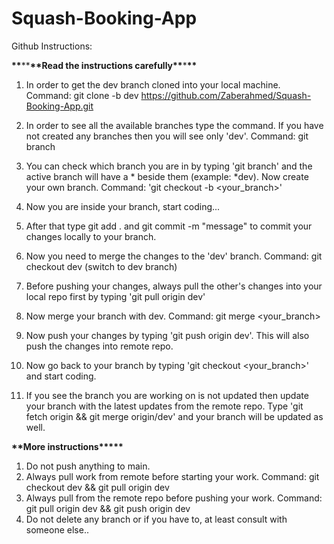 # Squash-Booking-App

Github Instructions:

**\*\***\*\***\*\***Read the instructions carefully**\*\***\***\*\***

1. In order to get the dev branch cloned into your local machine. Command: git clone -b dev https://github.com/Zaberahmed/Squash-Booking-App.git

2. In order to see all the available branches type the command. If you have not created any branches then you will see only 'dev'. Command: git branch

3. You can check which branch you are in by typing 'git branch' and the active branch will have a * beside them (example: *dev). Now create your own branch. Command: 'git checkout -b <your_branch>'

4. Now you are inside your branch, start coding...

5. After that type git add . and git commit -m "message" to commit your changes locally to your branch.

6. Now you need to merge the changes to the 'dev' branch. Command: git checkout dev (switch to dev branch)

7. Before pushing your changes, always pull the other's changes into your local repo first by typing 'git pull origin dev'

8. Now merge your branch with dev. Command: git merge <your_branch>

9. Now push your changes by typing 'git push origin dev'. This will also push the changes into remote repo.

10. Now go back to your branch by typing 'git checkout <your_branch>' and start coding.

11. If you see the branch you are working on is not updated then update your branch with the latest updates from the remote repo. Type 'git fetch origin && git merge origin/dev' and your branch will be updated as well.

**\*\***More instructions\***\*\*\*\***

1. Do not push anything to main.
2. Always pull work from remote before starting your work. Command: git checkout dev && git pull origin dev
3. Always pull from the remote repo before pushing your work. Command: git pull origin dev && git push origin dev
4. Do not delete any branch or if you have to, at least consult with someone else..
